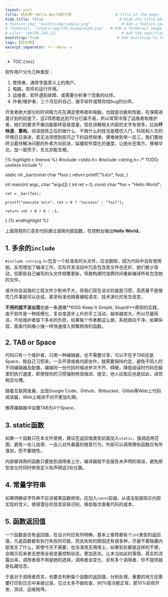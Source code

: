 ```yaml
---
layout: post
title: 码与茶－Hello World的习惯　					# Title of the page
hide_title: false                                  # Hide the title when displaying the post, but shown in lists of posts
# feature-img: "assets/img/sample.png"              # Add a feature-image to the post
# thumbnail: "assets/img/stb_background.png"   # Add a thumbnail image on blog view
# color: rgb(80,140,22)                             # Add the specified color as feature image, and change link colors in post
bootstrap: true                                   # Add bootstrap to the page
tags: [码与茶]
excerpt_separator: <!--more-->
---
```


<!--more-->
* TOC
{:toc}

软件用户分为几种类型：

1. 使用者，通常字面意义上的用户。
2. 电脑，软件的运行环境。
3. 运维者，软件遇到故障、或需要分析某个现象的伙伴。
4. 作者/维护者，三个月后的自己、接手软件或帮你找bug的伙伴。

开发者绝大部分的时间精力花在满足使用者和电脑，也就是功能和性能，在保障进度计划的前提下，这2项若能达到70分已属不易，所以常常冷落了运维者和维护者，她们的要求不像功能那样容易度量，现在讲解相关内容的文字有很多，比如**坏味道**、**重构**，阅读提炼之后的做什么、不做什么的技法是模仿入门，科技和人文的环境日日渐进，若无法领悟到技巧之下的自然规律，便难做到举一反三，我们要始终沿着待解决问题的朴素方向前进，延缓软件腐化的速度，让她长在南方，移植华北，加一层壳子，东北亦能生根。

{% highlight c linenos %}
#include <stdio.h>
#include <string.h> /* TODO: useless include */

static int _bar(const char *foo)
{
    return printf("%s\n", foo);
}

int main(int argc, char *argv[])
{
    int ret = 0;
    const char *foo = "Hello World";

    ret = _bar(foo);

    printf("execute %s\n", ret > 0 ? "success" : "fail");

    return ret > 0 ? 0 : -1;
}
{% endhighlight %}

上面简短的C语言代码通过调用内部函数，在控制台输出**Hello World**。

## 1. 多余的`include`

`#include <string.h>`包含一个标准库的头文件，应该删除，因为代码中没有使用她，反而增加了编译工作。实际开发活动中冗余包含库文件也还好，她们极少改动，但那些自己编写的头文件频繁更新，导致构建时浪费时间重新编译所有包含她的文件。

或许你会说我的工程文件少影响不大，但我们现在谈论的就是习惯，高质量不是做完几件事就可以达成，甚至标准也随着编程语言、技术演化的发生改变，

**不用的就不该出现**也是一条遵循**KISS-Keep It Simple, Stupid!**原则的实践，由于软件是一种规模化、复杂度逐步上升的手工活动，越来越庞大，所以尽量简洁，不给维护者留下多余的负担，如果每个作者都这么做，系统趋向干净，如果纵容，面条代码像小强一样快速侵入频繁修改的函数。

## 2.  TAB or Space

代码只有一个维护者、只用一种编辑器，也不需要分享，可以不在乎TAB还是Space，按自己习惯来。一旦开源或者内部协作，就需要保持约定，避免不同人的不同编辑器及配置，编辑同一份代码时缩进参次不齐、碍眼，降低阅读时代码在脑里的执行速度，即使按你的习惯强制修改缩进、提交，他人拉取后也是如此，进而相互吐槽。

随着互联网发展，出现Google Code、Github、Bitbucket、Gitlab等Web上代码阅读器，Web上缩进不对齐更加扎眼。

推荐编辑器中设置TAB为4个Space。

## 3. static函数

如果一个函数只在本文件使用，建议在返回值类型前面加入`static`，强调适用范围，避免一会儿自用、一会儿对外暴露的随意行为，外部可以调用哪些函数应有所谋划，而不要随性。

内部被调用的函数只要放到调用者上方，编译器就不会报告未声明的错误，避免原型变化时同时修改定义和声明这2处位置。

## 4. 常量字符串

如果明确该字符串不应该被某函数修改，应加入`const`前缀，从语法层面昭示内部实现的含义，使得潜在的信息容易识别，降低每次查看代码的成本。

## 5. 函数返回值

一个函数是否有返回值，在设计时应有所明确，基本上推荐都有个`int`类型的返回值，凡是函数都有执行失败的可能，而且失败的原因还有很多种，尽量不要隐藏内部发生了什么，即使今天不需要，也没准改天用得上，如果到处都是这样的不便，会暗示后来者去使用全局变量控制状态，更加恶劣。让本当如此的事情，真实的流露出来，调用者用不用是她的选择，调用者会变化、会有多个调用者，你不提供就是私藏信息。

于是对于调用者而言，也要去判断每个函数的返回值，分别处理，重要的地方还需要打印到日志中来做记录，见过太多不做检查，90%情况都正常，那10%却把开发、测试、运维拖垮。